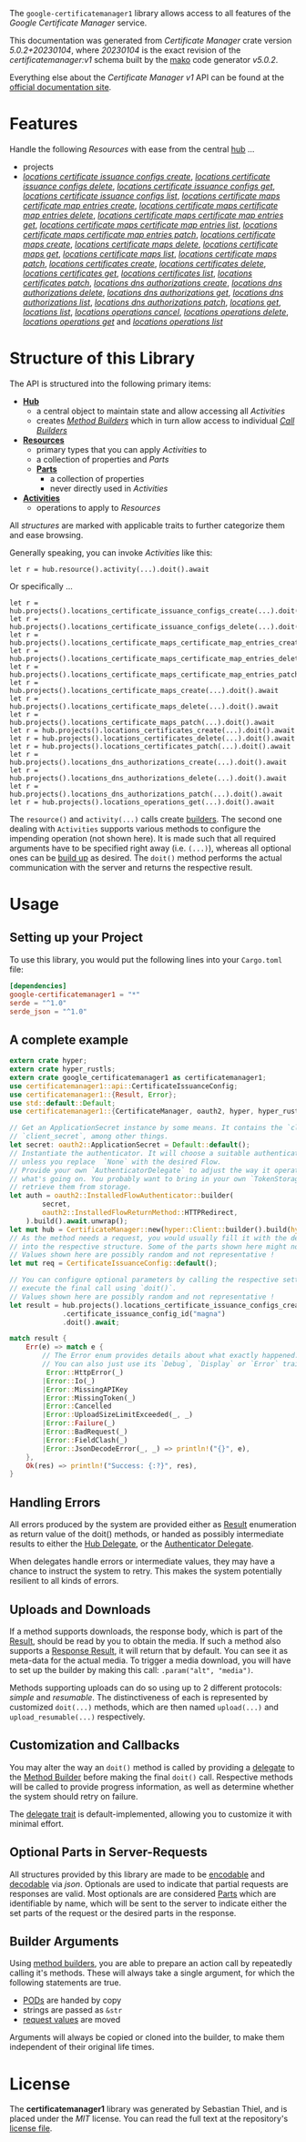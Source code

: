<!---
DO NOT EDIT !
This file was generated automatically from 'src/generator/templates/api/README.md.mako'
DO NOT EDIT !
-->
The `google-certificatemanager1` library allows access to all features of the *Google Certificate Manager* service.

This documentation was generated from *Certificate Manager* crate version *5.0.2+20230104*, where *20230104* is the exact revision of the *certificatemanager:v1* schema built by the [mako](http://www.makotemplates.org/) code generator *v5.0.2*.

Everything else about the *Certificate Manager* *v1* API can be found at the
[official documentation site](https://cloud.google.com/certificate-manager).
# Features

Handle the following *Resources* with ease from the central [hub](https://docs.rs/google-certificatemanager1/5.0.2+20230104/google_certificatemanager1/CertificateManager) ... 

* projects
 * [*locations certificate issuance configs create*](https://docs.rs/google-certificatemanager1/5.0.2+20230104/google_certificatemanager1/api::ProjectLocationCertificateIssuanceConfigCreateCall), [*locations certificate issuance configs delete*](https://docs.rs/google-certificatemanager1/5.0.2+20230104/google_certificatemanager1/api::ProjectLocationCertificateIssuanceConfigDeleteCall), [*locations certificate issuance configs get*](https://docs.rs/google-certificatemanager1/5.0.2+20230104/google_certificatemanager1/api::ProjectLocationCertificateIssuanceConfigGetCall), [*locations certificate issuance configs list*](https://docs.rs/google-certificatemanager1/5.0.2+20230104/google_certificatemanager1/api::ProjectLocationCertificateIssuanceConfigListCall), [*locations certificate maps certificate map entries create*](https://docs.rs/google-certificatemanager1/5.0.2+20230104/google_certificatemanager1/api::ProjectLocationCertificateMapCertificateMapEntryCreateCall), [*locations certificate maps certificate map entries delete*](https://docs.rs/google-certificatemanager1/5.0.2+20230104/google_certificatemanager1/api::ProjectLocationCertificateMapCertificateMapEntryDeleteCall), [*locations certificate maps certificate map entries get*](https://docs.rs/google-certificatemanager1/5.0.2+20230104/google_certificatemanager1/api::ProjectLocationCertificateMapCertificateMapEntryGetCall), [*locations certificate maps certificate map entries list*](https://docs.rs/google-certificatemanager1/5.0.2+20230104/google_certificatemanager1/api::ProjectLocationCertificateMapCertificateMapEntryListCall), [*locations certificate maps certificate map entries patch*](https://docs.rs/google-certificatemanager1/5.0.2+20230104/google_certificatemanager1/api::ProjectLocationCertificateMapCertificateMapEntryPatchCall), [*locations certificate maps create*](https://docs.rs/google-certificatemanager1/5.0.2+20230104/google_certificatemanager1/api::ProjectLocationCertificateMapCreateCall), [*locations certificate maps delete*](https://docs.rs/google-certificatemanager1/5.0.2+20230104/google_certificatemanager1/api::ProjectLocationCertificateMapDeleteCall), [*locations certificate maps get*](https://docs.rs/google-certificatemanager1/5.0.2+20230104/google_certificatemanager1/api::ProjectLocationCertificateMapGetCall), [*locations certificate maps list*](https://docs.rs/google-certificatemanager1/5.0.2+20230104/google_certificatemanager1/api::ProjectLocationCertificateMapListCall), [*locations certificate maps patch*](https://docs.rs/google-certificatemanager1/5.0.2+20230104/google_certificatemanager1/api::ProjectLocationCertificateMapPatchCall), [*locations certificates create*](https://docs.rs/google-certificatemanager1/5.0.2+20230104/google_certificatemanager1/api::ProjectLocationCertificateCreateCall), [*locations certificates delete*](https://docs.rs/google-certificatemanager1/5.0.2+20230104/google_certificatemanager1/api::ProjectLocationCertificateDeleteCall), [*locations certificates get*](https://docs.rs/google-certificatemanager1/5.0.2+20230104/google_certificatemanager1/api::ProjectLocationCertificateGetCall), [*locations certificates list*](https://docs.rs/google-certificatemanager1/5.0.2+20230104/google_certificatemanager1/api::ProjectLocationCertificateListCall), [*locations certificates patch*](https://docs.rs/google-certificatemanager1/5.0.2+20230104/google_certificatemanager1/api::ProjectLocationCertificatePatchCall), [*locations dns authorizations create*](https://docs.rs/google-certificatemanager1/5.0.2+20230104/google_certificatemanager1/api::ProjectLocationDnsAuthorizationCreateCall), [*locations dns authorizations delete*](https://docs.rs/google-certificatemanager1/5.0.2+20230104/google_certificatemanager1/api::ProjectLocationDnsAuthorizationDeleteCall), [*locations dns authorizations get*](https://docs.rs/google-certificatemanager1/5.0.2+20230104/google_certificatemanager1/api::ProjectLocationDnsAuthorizationGetCall), [*locations dns authorizations list*](https://docs.rs/google-certificatemanager1/5.0.2+20230104/google_certificatemanager1/api::ProjectLocationDnsAuthorizationListCall), [*locations dns authorizations patch*](https://docs.rs/google-certificatemanager1/5.0.2+20230104/google_certificatemanager1/api::ProjectLocationDnsAuthorizationPatchCall), [*locations get*](https://docs.rs/google-certificatemanager1/5.0.2+20230104/google_certificatemanager1/api::ProjectLocationGetCall), [*locations list*](https://docs.rs/google-certificatemanager1/5.0.2+20230104/google_certificatemanager1/api::ProjectLocationListCall), [*locations operations cancel*](https://docs.rs/google-certificatemanager1/5.0.2+20230104/google_certificatemanager1/api::ProjectLocationOperationCancelCall), [*locations operations delete*](https://docs.rs/google-certificatemanager1/5.0.2+20230104/google_certificatemanager1/api::ProjectLocationOperationDeleteCall), [*locations operations get*](https://docs.rs/google-certificatemanager1/5.0.2+20230104/google_certificatemanager1/api::ProjectLocationOperationGetCall) and [*locations operations list*](https://docs.rs/google-certificatemanager1/5.0.2+20230104/google_certificatemanager1/api::ProjectLocationOperationListCall)




# Structure of this Library

The API is structured into the following primary items:

* **[Hub](https://docs.rs/google-certificatemanager1/5.0.2+20230104/google_certificatemanager1/CertificateManager)**
    * a central object to maintain state and allow accessing all *Activities*
    * creates [*Method Builders*](https://docs.rs/google-certificatemanager1/5.0.2+20230104/google_certificatemanager1/client::MethodsBuilder) which in turn
      allow access to individual [*Call Builders*](https://docs.rs/google-certificatemanager1/5.0.2+20230104/google_certificatemanager1/client::CallBuilder)
* **[Resources](https://docs.rs/google-certificatemanager1/5.0.2+20230104/google_certificatemanager1/client::Resource)**
    * primary types that you can apply *Activities* to
    * a collection of properties and *Parts*
    * **[Parts](https://docs.rs/google-certificatemanager1/5.0.2+20230104/google_certificatemanager1/client::Part)**
        * a collection of properties
        * never directly used in *Activities*
* **[Activities](https://docs.rs/google-certificatemanager1/5.0.2+20230104/google_certificatemanager1/client::CallBuilder)**
    * operations to apply to *Resources*

All *structures* are marked with applicable traits to further categorize them and ease browsing.

Generally speaking, you can invoke *Activities* like this:

```Rust,ignore
let r = hub.resource().activity(...).doit().await
```

Or specifically ...

```ignore
let r = hub.projects().locations_certificate_issuance_configs_create(...).doit().await
let r = hub.projects().locations_certificate_issuance_configs_delete(...).doit().await
let r = hub.projects().locations_certificate_maps_certificate_map_entries_create(...).doit().await
let r = hub.projects().locations_certificate_maps_certificate_map_entries_delete(...).doit().await
let r = hub.projects().locations_certificate_maps_certificate_map_entries_patch(...).doit().await
let r = hub.projects().locations_certificate_maps_create(...).doit().await
let r = hub.projects().locations_certificate_maps_delete(...).doit().await
let r = hub.projects().locations_certificate_maps_patch(...).doit().await
let r = hub.projects().locations_certificates_create(...).doit().await
let r = hub.projects().locations_certificates_delete(...).doit().await
let r = hub.projects().locations_certificates_patch(...).doit().await
let r = hub.projects().locations_dns_authorizations_create(...).doit().await
let r = hub.projects().locations_dns_authorizations_delete(...).doit().await
let r = hub.projects().locations_dns_authorizations_patch(...).doit().await
let r = hub.projects().locations_operations_get(...).doit().await
```

The `resource()` and `activity(...)` calls create [builders][builder-pattern]. The second one dealing with `Activities` 
supports various methods to configure the impending operation (not shown here). It is made such that all required arguments have to be 
specified right away (i.e. `(...)`), whereas all optional ones can be [build up][builder-pattern] as desired.
The `doit()` method performs the actual communication with the server and returns the respective result.

# Usage

## Setting up your Project

To use this library, you would put the following lines into your `Cargo.toml` file:

```toml
[dependencies]
google-certificatemanager1 = "*"
serde = "^1.0"
serde_json = "^1.0"
```

## A complete example

```Rust
extern crate hyper;
extern crate hyper_rustls;
extern crate google_certificatemanager1 as certificatemanager1;
use certificatemanager1::api::CertificateIssuanceConfig;
use certificatemanager1::{Result, Error};
use std::default::Default;
use certificatemanager1::{CertificateManager, oauth2, hyper, hyper_rustls, chrono, FieldMask};

// Get an ApplicationSecret instance by some means. It contains the `client_id` and 
// `client_secret`, among other things.
let secret: oauth2::ApplicationSecret = Default::default();
// Instantiate the authenticator. It will choose a suitable authentication flow for you, 
// unless you replace  `None` with the desired Flow.
// Provide your own `AuthenticatorDelegate` to adjust the way it operates and get feedback about 
// what's going on. You probably want to bring in your own `TokenStorage` to persist tokens and
// retrieve them from storage.
let auth = oauth2::InstalledFlowAuthenticator::builder(
        secret,
        oauth2::InstalledFlowReturnMethod::HTTPRedirect,
    ).build().await.unwrap();
let mut hub = CertificateManager::new(hyper::Client::builder().build(hyper_rustls::HttpsConnectorBuilder::new().with_native_roots().https_or_http().enable_http1().enable_http2().build()), auth);
// As the method needs a request, you would usually fill it with the desired information
// into the respective structure. Some of the parts shown here might not be applicable !
// Values shown here are possibly random and not representative !
let mut req = CertificateIssuanceConfig::default();

// You can configure optional parameters by calling the respective setters at will, and
// execute the final call using `doit()`.
// Values shown here are possibly random and not representative !
let result = hub.projects().locations_certificate_issuance_configs_create(req, "parent")
             .certificate_issuance_config_id("magna")
             .doit().await;

match result {
    Err(e) => match e {
        // The Error enum provides details about what exactly happened.
        // You can also just use its `Debug`, `Display` or `Error` traits
         Error::HttpError(_)
        |Error::Io(_)
        |Error::MissingAPIKey
        |Error::MissingToken(_)
        |Error::Cancelled
        |Error::UploadSizeLimitExceeded(_, _)
        |Error::Failure(_)
        |Error::BadRequest(_)
        |Error::FieldClash(_)
        |Error::JsonDecodeError(_, _) => println!("{}", e),
    },
    Ok(res) => println!("Success: {:?}", res),
}

```
## Handling Errors

All errors produced by the system are provided either as [Result](https://docs.rs/google-certificatemanager1/5.0.2+20230104/google_certificatemanager1/client::Result) enumeration as return value of
the doit() methods, or handed as possibly intermediate results to either the 
[Hub Delegate](https://docs.rs/google-certificatemanager1/5.0.2+20230104/google_certificatemanager1/client::Delegate), or the [Authenticator Delegate](https://docs.rs/yup-oauth2/*/yup_oauth2/trait.AuthenticatorDelegate.html).

When delegates handle errors or intermediate values, they may have a chance to instruct the system to retry. This 
makes the system potentially resilient to all kinds of errors.

## Uploads and Downloads
If a method supports downloads, the response body, which is part of the [Result](https://docs.rs/google-certificatemanager1/5.0.2+20230104/google_certificatemanager1/client::Result), should be
read by you to obtain the media.
If such a method also supports a [Response Result](https://docs.rs/google-certificatemanager1/5.0.2+20230104/google_certificatemanager1/client::ResponseResult), it will return that by default.
You can see it as meta-data for the actual media. To trigger a media download, you will have to set up the builder by making
this call: `.param("alt", "media")`.

Methods supporting uploads can do so using up to 2 different protocols: 
*simple* and *resumable*. The distinctiveness of each is represented by customized 
`doit(...)` methods, which are then named `upload(...)` and `upload_resumable(...)` respectively.

## Customization and Callbacks

You may alter the way an `doit()` method is called by providing a [delegate](https://docs.rs/google-certificatemanager1/5.0.2+20230104/google_certificatemanager1/client::Delegate) to the 
[Method Builder](https://docs.rs/google-certificatemanager1/5.0.2+20230104/google_certificatemanager1/client::CallBuilder) before making the final `doit()` call. 
Respective methods will be called to provide progress information, as well as determine whether the system should 
retry on failure.

The [delegate trait](https://docs.rs/google-certificatemanager1/5.0.2+20230104/google_certificatemanager1/client::Delegate) is default-implemented, allowing you to customize it with minimal effort.

## Optional Parts in Server-Requests

All structures provided by this library are made to be [encodable](https://docs.rs/google-certificatemanager1/5.0.2+20230104/google_certificatemanager1/client::RequestValue) and 
[decodable](https://docs.rs/google-certificatemanager1/5.0.2+20230104/google_certificatemanager1/client::ResponseResult) via *json*. Optionals are used to indicate that partial requests are responses 
are valid.
Most optionals are are considered [Parts](https://docs.rs/google-certificatemanager1/5.0.2+20230104/google_certificatemanager1/client::Part) which are identifiable by name, which will be sent to 
the server to indicate either the set parts of the request or the desired parts in the response.

## Builder Arguments

Using [method builders](https://docs.rs/google-certificatemanager1/5.0.2+20230104/google_certificatemanager1/client::CallBuilder), you are able to prepare an action call by repeatedly calling it's methods.
These will always take a single argument, for which the following statements are true.

* [PODs][wiki-pod] are handed by copy
* strings are passed as `&str`
* [request values](https://docs.rs/google-certificatemanager1/5.0.2+20230104/google_certificatemanager1/client::RequestValue) are moved

Arguments will always be copied or cloned into the builder, to make them independent of their original life times.

[wiki-pod]: http://en.wikipedia.org/wiki/Plain_old_data_structure
[builder-pattern]: http://en.wikipedia.org/wiki/Builder_pattern
[google-go-api]: https://github.com/google/google-api-go-client

# License
The **certificatemanager1** library was generated by Sebastian Thiel, and is placed 
under the *MIT* license.
You can read the full text at the repository's [license file][repo-license].

[repo-license]: https://github.com/Byron/google-apis-rsblob/main/LICENSE.md

